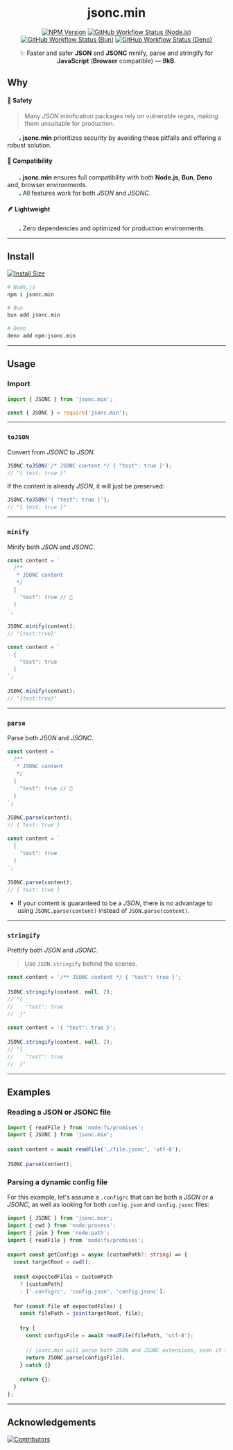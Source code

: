 <h1 align="center">jsonc.min</h1>
<div align="center">

[![NPM Version](https://img.shields.io/npm/v/jsonc.min.svg?label=&color=70a1ff&logo=npm&logoColor=white)](https://www.npmjs.com/package/jsonc.min)
[![GitHub Workflow Status (Node.js)](https://img.shields.io/github/actions/workflow/status/wellwelwel/jsonc.min/ci_node.yml?event=push&label=&branch=main&logo=nodedotjs&logoColor=535c68&color=badc58)](https://github.com/wellwelwel/jsonc.min/actions/workflows/ci_node.yml?query=branch%3Amain)
[![GitHub Workflow Status (Bun)](https://img.shields.io/github/actions/workflow/status/wellwelwel/jsonc.min/ci_bun.yml?event=push&label=&branch=main&logo=bun&logoColor=ffffff&color=f368e0)](https://github.com/wellwelwel/jsonc.min/actions/workflows/ci_bun.yml?query=branch%3Amain)
[![GitHub Workflow Status (Deno)](https://img.shields.io/github/actions/workflow/status/wellwelwel/jsonc.min/ci_deno.yml?event=push&label=&branch=main&logo=deno&logoColor=ffffff&color=079992)](https://github.com/wellwelwel/jsonc.min/actions/workflows/ci_deno.yml?query=branch%3Amain)

✨ Faster and safer <strong>JSON</strong> and <strong>JSONC</strong> minify, parse and stringify for <strong>JavaScript</strong> (<strong>Browser</strong> compatible) — **9kB**.

</div>

## Why

#### 🔐 Safety

> Many _JSON_ minification packages rely on vulnerable _regex_, making them unsuitable for production.

<span>&nbsp;&nbsp;&nbsp;&nbsp;</span><img width="16" height="16" alt="check" src="https://raw.githubusercontent.com/wellwelwel/jsonc.min/main/.github/assets/readme/check.svg"> **jsonc.min** prioritizes security by avoiding these pitfalls and offering a robust solution.

#### 🤝 Compatibility

<span>&nbsp;&nbsp;&nbsp;&nbsp;</span><img width="16" height="16" alt="check" src="https://raw.githubusercontent.com/wellwelwel/jsonc.min/main/.github/assets/readme/check.svg"> **jsonc.min** ensures full compatibility with both **Node.js**, **Bun**, **Deno** and, browser environments.<br />
<span>&nbsp;&nbsp;&nbsp;&nbsp;</span><img width="16" height="16" alt="check" src="https://raw.githubusercontent.com/wellwelwel/jsonc.min/main/.github/assets/readme/check.svg"> All features work for both _JSON_ and _JSONC_.

#### 🪶 Lightweight

<span>&nbsp;&nbsp;&nbsp;&nbsp;</span><img width="16" height="16" alt="check" src="https://raw.githubusercontent.com/wellwelwel/jsonc.min/main/.github/assets/readme/check.svg"> Zero dependencies and optimized for production environments.

---

## Install

[![Install Size](https://packagephobia.com/badge?p=jsonc.min)](https://pkg-size.dev/jsonc.min)

```bash
# Node.js
npm i jsonc.min
```

```bash
# Bun
bun add jsonc.min
```

```bash
# Deno
deno add npm:jsonc.min
```

---

## Usage

### Import

```js
import { JSONC } from 'jsonc.min';
```

```js
const { JSONC } = require('jsonc.min');
```

---

### `toJSON`

Convert from _JSONC_ to _JSON_.

```js
JSONC.toJSON('/* JSONC content */ { "test": true }');
// "{ test: true }"
```

If the content is already _JSON_, it will just be preserved:

```js
JSONC.toJSON('{ "test": true }');
// "{ test: true }"
```

---

### `minify`

Minify both _JSON_ and _JSONC_.

```js
const content = `
  /**
   * JSONC content
   */
  {
    "test": true // 🔬
  }
`;

JSONC.minify(content);
// "{test:true}"
```

```js
const content = `
  {
    "test": true
  }
`;

JSONC.minify(content);
// "{test:true}"
```

---

### `parse`

Parse both _JSON_ and _JSONC_.

```js
const content = `
  /**
   * JSONC content
   */
  {
    "test": true // 🔬
  }
`;

JSONC.parse(content);
// { test: true }
```

```js
const content = `
  {
    "test": true
  }
`;

JSONC.parse(content);
// { test: true }
```

- If your content is guaranteed to be a _JSON_, there is no advantage to using `JSONC.parse(content)` instead of `JSON.parse(content)`.

---

### `stringify`

Prettify both _JSON_ and _JSONC_.

> Use `JSON.stringify` behind the scenes.

```js
const content = '/** JSONC content */ { "test": true }';

JSONC.stringify(content, null, 2);
// "{
//    "test": true
//  }"
```

```js
const content = '{ "test": true }';

JSONC.stringify(content, null, 2);
// "{
//    "test": true
//  }"
```

---

## Examples

### Reading a JSON or JSONC file

```ts
import { readFile } from 'node:fs/promises';
import { JSONC } from 'jsonc.min';

const content = await readFile('./file.jsonc', 'utf-8');

JSONC.parse(content);
```

### Parsing a dynamic config file

For this example, let's assume a `.configrc` that can be both a _JSON_ or a _JSONC_, as well as looking for both `config.json` and `config.jsonc` files:

```ts
import { JSONC } from 'jsonc.min';
import { cwd } from 'node:process';
import { join } from 'node:path';
import { readFile } from 'node:fs/promises';

export const getConfigs = async (customPath?: string) => {
  const targetRoot = cwd();

  const expectedFiles = customPath
    ? [customPath]
    : ['.configrc', 'config.json', 'config.jsonc'];

  for (const file of expectedFiles) {
    const filePath = join(targetRoot, file);

    try {
      const configsFile = await readFile(filePath, 'utf-8');

      // jsonc.min will parse both JSON and JSONC extensions, even if there is no extension.
      return JSONC.parse(configsFile);
    } catch {}

    return {};
  }
};
```

---

## Acknowledgements

[![Contributors](https://img.shields.io/github/contributors/wellwelwel/jsonc.min?label=Contributors)](https://github.com/wellwelwel/jsonc.min/graphs/contributors)
